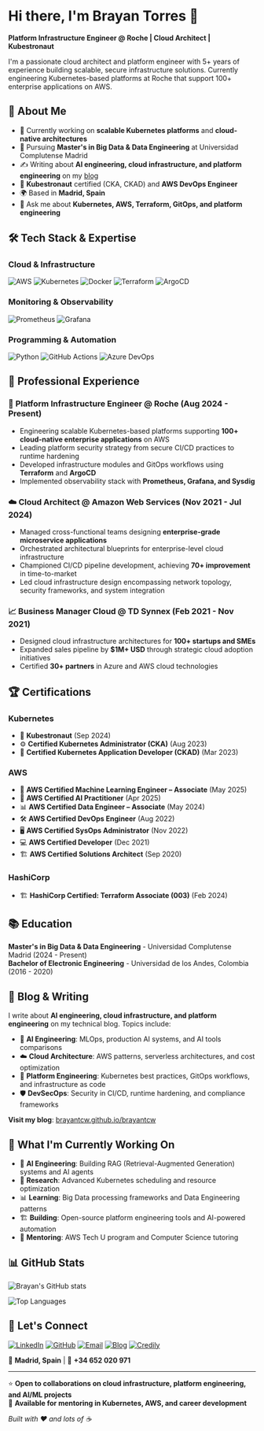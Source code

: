 # Hi there, I'm Brayan Torres 👋

**Platform Infrastructure Engineer @ Roche | Cloud Architect | Kubestronaut**

I'm a passionate cloud architect and platform engineer with 5+ years of experience building scalable, secure infrastructure solutions. Currently engineering Kubernetes-based platforms at Roche that support 100+ enterprise applications on AWS.

## 🚀 About Me

- 🔭 Currently working on **scalable Kubernetes platforms** and **cloud-native architectures** 
- 🌱 Pursuing **Master's in Big Data & Data Engineering** at Universidad Complutense Madrid
- ✍️ Writing about **AI engineering, cloud infrastructure, and platform engineering** on my [blog](https://brayantcw.github.io/brayantcw)
- 🎯 **Kubestronaut** certified (CKA, CKAD) and **AWS DevOps Engineer**
- 🌍 Based in **Madrid, Spain**
- 💬 Ask me about **Kubernetes, AWS, Terraform, GitOps, and platform engineering**

## 🛠️ Tech Stack & Expertise

### Cloud & Infrastructure
![AWS](https://img.shields.io/badge/AWS-232F3E?style=flat&logo=amazon-aws&logoColor=white)
![Kubernetes](https://img.shields.io/badge/Kubernetes-326CE5?style=flat&logo=kubernetes&logoColor=white)
![Docker](https://img.shields.io/badge/Docker-2496ED?style=flat&logo=docker&logoColor=white)
![Terraform](https://img.shields.io/badge/Terraform-623CE4?style=flat&logo=terraform&logoColor=white)
![ArgoCD](https://img.shields.io/badge/ArgoCD-EF7B4D?style=flat&logo=argo&logoColor=white)

### Monitoring & Observability
![Prometheus](https://img.shields.io/badge/Prometheus-E6522C?style=flat&logo=prometheus&logoColor=white)
![Grafana](https://img.shields.io/badge/Grafana-F46800?style=flat&logo=grafana&logoColor=white)

### Programming & Automation
![Python](https://img.shields.io/badge/Python-3776AB?style=flat&logo=python&logoColor=white)
![GitHub Actions](https://img.shields.io/badge/GitHub_Actions-2088FF?style=flat&logo=github-actions&logoColor=white)
![Azure DevOps](https://img.shields.io/badge/Azure_DevOps-0078D4?style=flat&logo=azure-devops&logoColor=white)

## 💼 Professional Experience

### 🏢 **Platform Infrastructure Engineer** @ Roche (Aug 2024 - Present)
- Engineering scalable Kubernetes-based platforms supporting **100+ cloud-native enterprise applications** on AWS
- Leading platform security strategy from secure CI/CD practices to runtime hardening
- Developed infrastructure modules and GitOps workflows using **Terraform** and **ArgoCD**
- Implemented observability stack with **Prometheus, Grafana, and Sysdig**

### ☁️ **Cloud Architect** @ Amazon Web Services (Nov 2021 - Jul 2024) 
- Managed cross-functional teams designing **enterprise-grade microservice applications**
- Orchestrated architectural blueprints for enterprise-level cloud infrastructure
- Championed CI/CD pipeline development, achieving **70+ improvement** in time-to-market
- Led cloud infrastructure design encompassing network topology, security frameworks, and system integration

### 📈 **Business Manager Cloud** @ TD Synnex (Feb 2021 - Nov 2021)
- Designed cloud infrastructure architectures for **100+ startups and SMEs**
- Expanded sales pipeline by **$1M+ USD** through strategic cloud adoption initiatives
- Certified **30+ partners** in Azure and AWS cloud technologies

## 🏆 Certifications

### Kubernetes
- 🚀 **Kubestronaut** (Sep 2024)
- ⚙️ **Certified Kubernetes Administrator (CKA)** (Aug 2023)
- 🔧 **Certified Kubernetes Application Developer (CKAD)** (Mar 2023)

### AWS
- 🤖 **AWS Certified Machine Learning Engineer – Associate** (May 2025)
- 🧠 **AWS Certified AI Practitioner** (Apr 2025)
- 📊 **AWS Certified Data Engineer – Associate** (May 2024)
- 🛠️ **AWS Certified DevOps Engineer** (Aug 2022)
- 🖥️ **AWS Certified SysOps Administrator** (Nov 2022)  
- 💻 **AWS Certified Developer** (Dec 2021)
- 🏗️ **AWS Certified Solutions Architect** (Sep 2020)

### HashiCorp
- 🏗️ **HashiCorp Certified: Terraform Associate (003)** (Feb 2024)

## 📚 Education

**Master's in Big Data & Data Engineering** - Universidad Complutense Madrid (2024 - Present)  
**Bachelor of Electronic Engineering** - Universidad de los Andes, Colombia (2016 - 2020)

## 📝 Blog & Writing

I write about **AI engineering, cloud infrastructure, and platform engineering** on my technical blog. Topics include:

- 🤖 **AI Engineering**: MLOps, production AI systems, and AI tools comparisons
- ☁️ **Cloud Architecture**: AWS patterns, serverless architectures, and cost optimization  
- 🔧 **Platform Engineering**: Kubernetes best practices, GitOps workflows, and infrastructure as code
- 🛡️ **DevSecOps**: Security in CI/CD, runtime hardening, and compliance frameworks

**Visit my blog**: [brayantcw.github.io/brayantcw](https://brayantcw.github.io/brayantcw)

## 🎯 What I'm Currently Working On

- 🤖 **AI Engineering**: Building RAG (Retrieval-Augmented Generation) systems and AI agents
- 🔬 **Research**: Advanced Kubernetes scheduling and resource optimization
- 📊 **Learning**: Big Data processing frameworks and Data Engineering patterns  
- 🏗️ **Building**: Open-source platform engineering tools and AI-powered automation
- 👥 **Mentoring**: AWS Tech U program and Computer Science tutoring

## 📊 GitHub Stats

![Brayan's GitHub stats](https://github-readme-stats.vercel.app/api?username=brayantcw&show_icons=true&theme=dark&count_private=true)

![Top Languages](https://github-readme-stats.vercel.app/api/top-langs/?username=brayantcw&layout=compact&theme=dark)

## 🤝 Let's Connect

[![LinkedIn](https://img.shields.io/badge/LinkedIn-0077B5?style=for-the-badge&logo=linkedin&logoColor=white)](https://www.linkedin.com/in/brayan-torres-re7a9839137/)
[![GitHub](https://img.shields.io/badge/GitHub-100000?style=for-the-badge&logo=github&logoColor=white)](https://github.com/brayantcw)
[![Email](https://img.shields.io/badge/Email-D14836?style=for-the-badge&logo=gmail&logoColor=white)](mailto:brayantcwork@gmail.com)
[![Blog](https://img.shields.io/badge/Blog-FF5722?style=for-the-badge&logo=blogger&logoColor=white)](https://brayantcw.github.io/brayantcw)
[![Credily](https://img.shields.io/badge/Credily-00D4FF?style=for-the-badge&logo=credly&logoColor=white)](https://www.credly.com/users/brayan-torres)

📍 **Madrid, Spain** | 📱 **+34 652 020 971**

---

⭐ **Open to collaborations on cloud infrastructure, platform engineering, and AI/ML projects**  
💬 **Available for mentoring in Kubernetes, AWS, and career development**

*Built with ❤️ and lots of ☕*